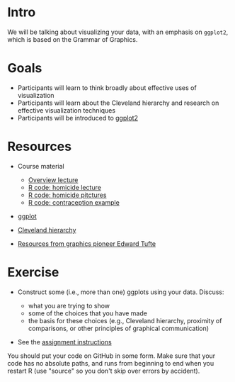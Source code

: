 Intro
=====

We will be talking about visualizing your data, with an emphasis on
`ggplot2`, which is based on the Grammar of Graphics.

Goals
=====

-   Participants will learn to think broadly about effective uses of visualization
-   Participants will learn about the Cleveland hierarchy and research on effective visualization techniques
-   Participants will be introduced to [ggplot2](http://ggplot2.org)

Resources
=========

-   Course material
    -   [Overview lecture](../lectures/Visualization.notes.html)
    -   [R code: homicide lecture](../lectures/CA_homicide.notes.html)
    -   [R code: homicide pitctures](../tips/CA_homicide_pix.notes.html)
    -   [R code: contraception example](../lectures/Contraception.notes.html)

-   [ggplot](http://ggplot2.org)
-   [Cleveland hierarchy](http://sfew.websitetoolbox.com/post/clevelands-graphical-features-hierarchy-4598555)
-   [Resources from graphics pioneer Edward Tufte](https://www.edwardtufte.com/tufte/)

Exercise
========

* Construct some (i.e., more than one) ggplots using your data. Discuss:
	* what you are trying to show
	* some of the choices that you have made
	* the basis for these choices (e.g., Cleveland hierarchy, proximity of comparisons, or other principles of graphical communication) 

* See the [assignment instructions](../admin/assignments.html)

You should put your code on GitHub in some form. Make sure that your code has no absolute paths, and runs from beginning to end when you restart R (use "source" so you don't skip over errors by accident).
